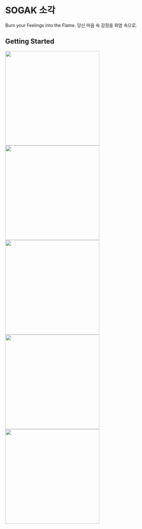 # SOGAK 소각

Burn your Feelings into the Flame.
당신 마음 속 감정을 화염 속으로.

## Getting Started
<img src="https://github.com/DutchVandaline/SOGAK/assets/142364450/584ff33c-3847-488a-89cf-61988eeb93c6"  width="300" height="300"/>
<img src="https://github.com/DutchVandaline/SOGAK/assets/142364450/ab8b25a4-f61e-4ff1-b472-e8fa6926842f"  width="300" height="300"/>
<img src="https://github.com/DutchVandaline/SOGAK/assets/142364450//087fc8ca-f49e-4972-8bea-7b36ad5b4097"  width="300" height="300"/>
<img src="https://github.com/DutchVandaline/SOGAK/assets/142364450/74b75ebc-7f48-41e2-aef6-d62d1c2d4349"  width="300" height="300"/>
<img src="https://github.com/DutchVandaline/SOGAK/assets/142364450/fb1d3d02-e67e-4802-a187-46c6c619bce3"  width="300" height="300"/>
